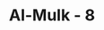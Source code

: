 ---
title: "Al-Mulk - 8"
no: 8
arabic_no: ٨
ayah: تَكَادُ تَمَيَّزُ مِنَ الْغَيْظِۗ كُلَّمَآ اُلْقِيَ فِيْهَا فَوْجٌ سَاَلَهُمْ خَزَنَتُهَآ اَلَمْ يَأْتِكُمْ نَذِيْرٌۙ
translation: "hampir meledak karena marah. Setiap kali ada sekumpulan (orang-orang kafir) dilemparkan ke dalamnya, penjaga-penjaga (neraka itu) bertanya kepada mereka, “Apakah belum pernah ada orang yang datang memberi peringatan kepadamu (di dunia)?”"
tafsir: "Selanjutnya diterangkan bahwa neraka itu menerima orang-orang kafir dengan kemarahan yang sangat. Demikian marahnya, sehingga hampir saja mereka itu pecah berkeping-keping. Dalam keadaan demikian, malaikat Zabaniyah pun mencela dan mencerca mereka, \"Tidak pernahkah datang kepada kamu seorang rasul yang diutus Allah yang memperingatkan kamu kepada azab hari Kiamat yang menimpamu pada saat ini?\" Hal ini juga menunjukkan bahwa Allah tidak akan mengazab suatu kaum, melainkan setelah Dia mengutus seorang rasul dan mereka tidak mengindahkan seruan itu. Dalam ayat yang lain, Allah berfirman:\n\n¦tetapi Kami tidak akan menyiksa sebelum Kami mengutus seorang rasul. (al-Isra'/17: 15)\n\nDari ayat ini dapat dipahami bahwa manusia dituntut melaksanakan perintah-perintah Allah dan meninggalkan larangan-larangan-Nya jika telah disampaikan kepada mereka seruan rasul yang diutus kepada mereka. Hal ini berlaku baik seruan itu disampaikan secara langsung maupun tidak langsung, yaitu dengan perantaraan orang-orang yang telah beriman kepada-Nya."
---